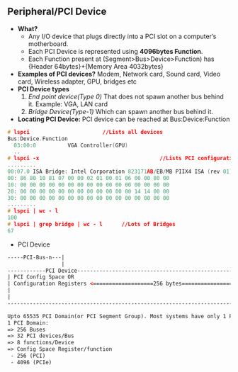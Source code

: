 ## Peripheral/PCI Device
- **What?** 
  - Any I/O device that plugs directly into a PCI slot on a computer’s motherboard.
  - Each PCI Device is represented using **4096bytes Function**.
  - Each Function present at (Segment>Bus>Device>Function) has {Header 64bytes}+{Memory Area 4032bytes}
- **Examples of PCI devices?** Modem, Network card, Sound card, Video card, Wireless adapter, GPU, bridges etc
- **PCI Device types**
  1. *End point device(Type 0)* That does not spawn another bus behind it. Example: VGA, LAN card
  2. *Bridge Device(Type-1)* Which can spawn another bus behind it.
- **Locating PCI Device:** PCI device can be reached at Bus:Device:Function
```c
# lspci                       //Lists all devices
Bus:Device.Function
  03:00:0          VGA Controller(GPU)
  ..
# lspci -x										//Lists PCI configuration space for each device
.........
00:07.0	ISA Bridge: Intel Corporation 823171AB/EB/MB PIIX4 ISA (rev 01)
00: 86 80 10 81 07 00 00 02 01 00 01 06 00 00 80 00
10: 00 00 00 00 00 00 00 00 00 00 00 00 00 00 00 00 
20: 00 00 00 00 00 00 00 00 00 00 00 00 14 14 00 00
30: 00 00 00 00 00 00 00 00 00 00 00 00 00 00 00 00
.........
# lspci | wc - l
100
# lspci | grep bridge | wc - l      //Lots of Bridges
67
```
- PCI Device
```html
-----PCI-Bus-n---|
                 |
------------PCI Device------------------------------------------------------
| PCI Config Space OR                                                       |
| Configuration Registers <===================256 bytes===================> |
|                                                                           |
|                                                                           |
----------------------------------------------------------------------------

Upto 65535 PCI Domain(or PCI Segment Group). Most systems have only 1 PCI Domain/Segment Group(number=0).
1 PCI Domain:
=> 256 Buses
=> 32 PCI devices/Bus
=> 8 functions/Device
=> Config Space Register/function
 - 256 (PCI)
 - 4096 (PCIe)
```
